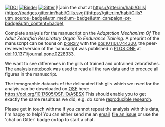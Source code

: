[![DOI](https://zenodo.org/badge/147517895.svg)](https://zenodo.org/badge/latestdoi/147517895)
[![Binder](https://mybinder.org/badge_logo.svg)](https://mybinder.org/v2/gh/habi/Zebra-Fish-Gills/master)
[![Gitter](https://badges.gitter.im/Zebra-Fish-Gills/community.svg)](https://gitter.im/Zebra-Fish-Gills/community?utm_source=badge&utm_medium=badge&utm_campaign=pr-badge) [![Join the chat at https://gitter.im/habi/Gills](https://badges.gitter.im/habi/Gills.svg)](https://gitter.im/habi/Gills?utm_source=badge&utm_medium=badge&utm_campaign=pr-badge&utm_content=badge)

Complete analysis for the manuscript on the *Adaptation Mechanism Of The Adult Zebrafish Respiratory Organ To Endurance Training*.
A preprint of the manuscript can be found on [bioRxiv](https://www.biorxiv.org/content/10.1101/744300v4) with the [doi:10.1101/744300](https://doi.org/10.1101/744300), the peer-reviewed version of the manuscript was published in [PLOS ONE](https://journals.plos.org/plosone/article?id=10.1371/journal.pone.0228333) at [doi:10.1371/journal.pone.0228333](https://doi.org/10.1371/journal.pone.0228333).

We want to see differences in the gills of trained and untrained zebrafishes.
The [analysis notebook](https://github.com/habi/Zebra-Fish-Gills/blob/master/Gills-Analysis.ipynb) was used to read all the raw data and to procuce all figures in the manuscript.

The tomographic datasets of the delineated fish gills which we used for the analyis can be downloaded on [OSF](https://cos.io/our-products/osf/) here: https://doi.org/10.17605/OSF.IO/A5ESX
This should enable you to get exactly the same results as we did, e.g. do some [reproducible research](https://en.wikipedia.org/wiki/Reproducibility#Reproducible_research).

Please get in touch with me if you cannot repeat the analysis with this data, I'm happy to help!
You can either send me an [email](https://www.anatomie.unibe.ch/haberthu), [file an issue](https://github.com/habi/Zebra-Fish-Gills/issues) or use the 'chat on Gitter' badge on top to start a chat.
